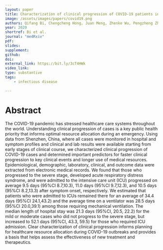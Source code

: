```yaml
---
layout: paper
title: Characterization of clinical progression of COVID-19 patients in Shenzhen, China
image: /assets/images/papers/covid19.png
authors: Qifang Bi, Chengcheng Hong, Juan Meng, Zhenke Wu, Pengzheng Zhou, Chenfei Ye, Binbin Sun, Lauren Kucirka, Andrew S Azman, Tong Wang, Jiancong Chen, Zhaoqin Wang, Lei Liu,  Justin Lessler, Jessie Edwards, Ting Ma, Guoliang Zhang
year: 2020
shortref: Bi et al.
journal: "medRxiv"
pdf: 
slides: 
supplement: 
github: 
doi: 
external_link: https://bit.ly/3cT4HWk
video_link: 
type: substantive
tags:
    - infectious disease
 
---
```


# Abstract

The COVID-19 pandemic has stressed healthcare care systems throughout the world. Understanding clinical progression of cases is a key public health priority that informs optimal resource allocation during an emergency. Using data from Shenzhen, China, where all cases were monitored in hospital and symptom profiles and clinical and lab results were available starting from early stages of clinical course, we characterized clinical progression of COVID-19 cases and determined important predictors for faster clinical progression to key clinical events and longer use of medical resources. Epidemiological, demographic, laboratory, clinical, and outcome data were extracted from electronic medical records. We found that those who progressed to the severe stage, developed acute respiratory distress syndrome, and were admitted to the intensive care unit (ICU) progressed on average 9.5 days (95%CI 8.7,10.3), 11.0 days (95%CI 9.7,12.3), and 10.5 days (95%CI 8.2,13.3) after symptom onset, respectively. We estimated that patients who were admitted to ICUs remained there for an average of 34.4 days (95%CI 24.1,43.2) and the average time on a ventilator was 28.5 days (95%CI 20.0,39.1) among those requiring mechanical ventilation. The median length of hospital stay was 21.3 days (95%CI, 20.5, 22.2) for the mild or moderate cases who did not progress to the severe stage, but increased to 52.1 days (95%CI, 43.3, 59.5) for those who required ICU admission. Clear characterization of clinical progression informs planning for healthcare resource allocation during COVID-19 outbreaks and provides a basis that helps assess the effectiveness of new treatment and therapeutics.

